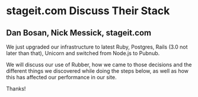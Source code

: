 # stageit.com Discuss Their Stack
## Dan Bosan, Nick Messick, stageit.com

We just upgraded our infrastructure to latest Ruby, Postgres, Rails
(3.0 not later than that), Unicorn and switched from Node.js to
Pubnub.

We will discuss our use of Rubber, how we came to those decisions and
the different things we discovered while doing the steps below, as
well as how this has affected our performance in our site.

Thanks!
